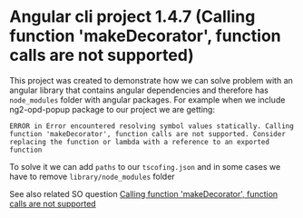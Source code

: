 # Angular cli project 1.4.7 (Calling function 'makeDecorator', function calls are not supported)

This project was created to demonstrate how we can solve problem with an angular library that contains angular dependencies and therefore has `node_modules` folder with angular packages. For example when we include ng2-opd-popup package to our project we are getting:

``ERROR in Error encountered resolving symbol values statically. Calling function 'makeDecorator', function calls are not supported. Consider replacing the function or lambda with a reference to an exported function``

To solve it we can add `paths` to our `tscofing.json` and in some cases we have to remove `library/node_modules` folder

See also related SO question [Calling function 'makeDecorator', function calls are not supported](https://stackoverflow.com/questions/46778302/calling-function-makedecorator-function-calls-are-not-supported)

